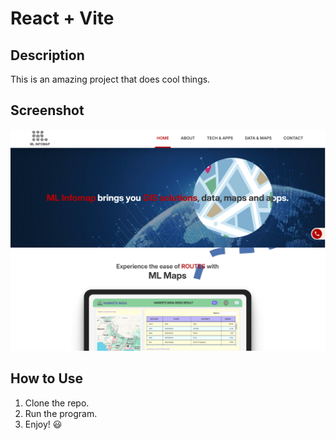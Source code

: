# React + Vite
## Description
This is an amazing project that does cool things.

## Screenshot

![Screenshot](src/assets/mlwebsiteScreenshot.png)

## How to Use
1. Clone the repo.
2. Run the program.
3. Enjoy! 😃
